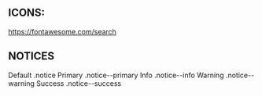 ## ICONS:

https://fontawesome.com/search



## NOTICES

Default	.notice
Primary	.notice--primary
Info	.notice--info
Warning	.notice--warning
Success	.notice--success



